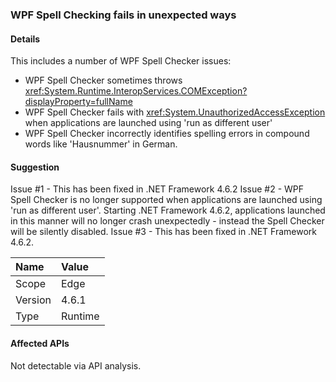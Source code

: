 ### WPF Spell Checking fails in unexpected ways

#### Details

This includes a number of WPF Spell Checker issues:<ul><li>WPF Spell Checker sometimes throws <xref:System.Runtime.InteropServices.COMException?displayProperty=fullName></li><li>WPF Spell Checker fails with <xref:System.UnauthorizedAccessException> when applications are launched using 'run as different user'</li><li>WPF Spell Checker incorrectly identifies spelling errors in compound words like 'Hausnummer' in German.</li></ul>

#### Suggestion

Issue #1 - This has been fixed in .NET Framework 4.6.2 Issue #2 - WPF Spell Checker is no longer supported when applications are launched using 'run as different user'. Starting .NET Framework 4.6.2, applications launched in this manner will no longer crash unexpectedly - instead the Spell Checker will be silently disabled. Issue #3 - This has been fixed in .NET Framework 4.6.2.

| Name    | Value       |
|:--------|:------------|
| Scope   |Edge|
|Version|4.6.1|
|Type|Runtime|

#### Affected APIs

Not detectable via API analysis.

<!--

#### Affected APIs

Not detectable via API analysis.

-->
